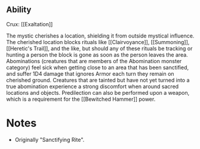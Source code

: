 ## Ability
Crux: [[Exaltation]]

The mystic cherishes a location, shielding it from outside mystical influence. The cherished location blocks rituals like [[Clairvoyance]], [[Summoning]], [[Heretic's Trail]], and the like, but should any of these rituals be tracking or hunting a person the block is gone as soon as the person leaves the area. Abominations (creatures that are members of the Abomination monster category) feel sick when getting close to an area that has been sanctified, and suffer 1D4 damage that ignores Armor each turn they remain on cherished ground. Creatures that are tainted but have not yet turned into a true abomination experience a strong discomfort when around sacred locations and objects. Predilection can also be performed upon a weapon, which is a requirement for the [[Bewitched Hammer]] power.
# Notes
* Originally "Sanctifying Rite".